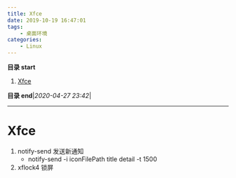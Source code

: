 ```yaml
---
title: Xfce
date: 2019-10-19 16:47:01
tags: 
    - 桌面环境
categories:
    - Linux
---
```


**目录 start**

1. [Xfce](#xfce)

**目录 end**|_2020-04-27 23:42_|
****************************************
# Xfce 

1. notify-send 发送新通知
    - notify-send -i iconFilePath title detail -t 1500
1. xflock4 锁屏
